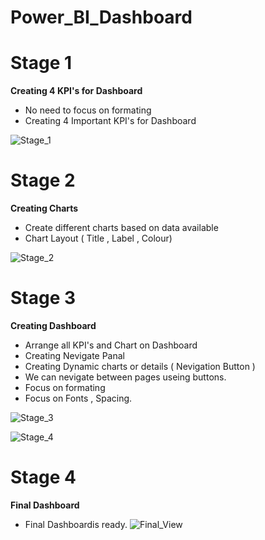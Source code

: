# Power_BI_Dashboard
 
# Stage 1 
**Creating 4 KPI's for Dashboard**
 - No need to focus on formating
 - Creating 4 Important KPI's for Dashboard
 
 ![Stage_1](https://user-images.githubusercontent.com/118588061/219267760-1db609ba-4ed3-4bde-9cda-5d05774f4b8f.png)

 
 # Stage 2 
 **Creating Charts**
 - Create different charts based on data available
 - Chart Layout ( Title , Label , Colour)
 
 ![Stage_2](https://user-images.githubusercontent.com/118588061/219267914-d7e4c615-e734-45d8-9d64-657594f2fb79.png)
 
 
 # Stage 3 
 **Creating Dashboard**
 - Arrange all KPI's and Chart on Dashboard
 - Creating Nevigate Panal
 - Creating Dynamic charts or details ( Nevigation Button )
 - We can nevigate between pages useing buttons.
 - Focus on formating
 - Focus on Fonts , Spacing.
 
![Stage_3](https://user-images.githubusercontent.com/118588061/219267980-440ec667-0c0f-4525-91b9-90b0746a2489.png)

![Stage_4](https://user-images.githubusercontent.com/118588061/219268025-03f75f1c-9b4d-4920-8382-090c4970b41c.png)
# Stage 4
 **Final Dashboard**
 - Final Dashboardis ready.
 ![Final_View](https://user-images.githubusercontent.com/118588061/219268212-fe40af67-af5b-4f95-9841-a4cafb7bb531.png)
 
